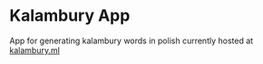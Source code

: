 # Kalambury App

App for generating kalambury words in polish currently hosted at [kalambury.ml](https://kalambury.ml)